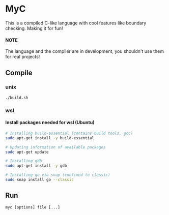 # MyC
This is a compiled C-like language with cool features like boundary checking. Making it for fun!

#### NOTE
The language and the compiler are in development, you shouldn't use them for real projects!

## Compile
### unix
```
./build.sh
```

### wsl
#### Install packages needed for wsl (Ubuntu)
```bash
# Installing build-essential (contains build tools, gcc)
sudo apt-get install -y build-essential

# Updating information of available packages
sudo apt-get update

# Installing gdb
sudo apt-get install -y gdb

# Installing go via snap (confined to classic)
sudo snap install go --classic
```

## Run
```
myc [options] file [...]
```

